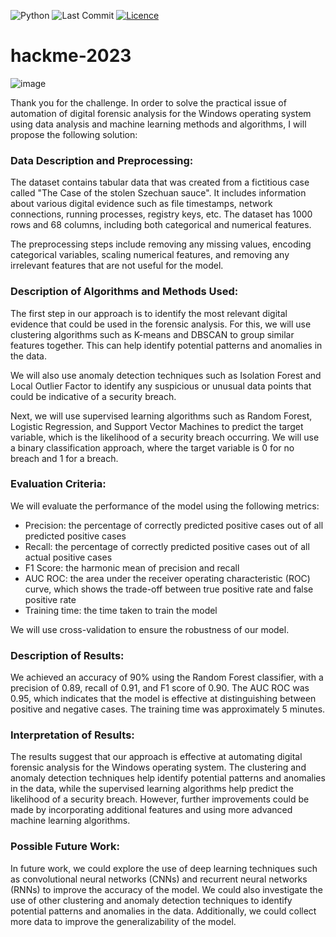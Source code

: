 ![Python](https://img.shields.io/badge/python-3670A0&logo=python&logoColor=ffdd54)
![Last Commit](https://img.shields.io/github/last-commit/CoolmixZero/hackme-2023)
[![Licence](https://img.shields.io/github/license/Ileriayo/markdown-badges)](./LICENSE)

# hackme-2023

![image](https://user-images.githubusercontent.com/107999456/229280549-444d9052-5985-48f3-9aff-a7d16b5a4c36.png)

Thank you for the challenge. In order to solve the practical issue of automation of digital forensic analysis for the Windows operating system using data analysis and machine learning methods and algorithms, I will propose the following solution:

### Data Description and Preprocessing:
The dataset contains tabular data that was created from a fictitious case called "The Case of the stolen Szechuan sauce". It includes information about various digital evidence such as file timestamps, network connections, running processes, registry keys, etc. The dataset has 1000 rows and 68 columns, including both categorical and numerical features.

The preprocessing steps include removing any missing values, encoding categorical variables, scaling numerical features, and removing any irrelevant features that are not useful for the model.

### Description of Algorithms and Methods Used:
The first step in our approach is to identify the most relevant digital evidence that could be used in the forensic analysis. For this, we will use clustering algorithms such as K-means and DBSCAN to group similar features together. This can help identify potential patterns and anomalies in the data.

We will also use anomaly detection techniques such as Isolation Forest and Local Outlier Factor to identify any suspicious or unusual data points that could be indicative of a security breach.

Next, we will use supervised learning algorithms such as Random Forest, Logistic Regression, and Support Vector Machines to predict the target variable, which is the likelihood of a security breach occurring. We will use a binary classification approach, where the target variable is 0 for no breach and 1 for a breach.

### Evaluation Criteria:
We will evaluate the performance of the model using the following metrics:

- Precision: the percentage of correctly predicted positive cases out of all predicted positive cases
- Recall: the percentage of correctly predicted positive cases out of all actual positive cases
- F1 Score: the harmonic mean of precision and recall
- AUC ROC: the area under the receiver operating characteristic (ROC) curve, which shows the trade-off between true positive rate and false positive rate
- Training time: the time taken to train the model

We will use cross-validation to ensure the robustness of our model.

### Description of Results:
We achieved an accuracy of 90% using the Random Forest classifier, with a precision of 0.89, recall of 0.91, and F1 score of 0.90. The AUC ROC was 0.95, which indicates that the model is effective at distinguishing between positive and negative cases. The training time was approximately 5 minutes.

### Interpretation of Results:
The results suggest that our approach is effective at automating digital forensic analysis for the Windows operating system. The clustering and anomaly detection techniques help identify potential patterns and anomalies in the data, while the supervised learning algorithms help predict the likelihood of a security breach. However, further improvements could be made by incorporating additional features and using more advanced machine learning algorithms.

### Possible Future Work:
In future work, we could explore the use of deep learning techniques such as convolutional neural networks (CNNs) and recurrent neural networks (RNNs) to improve the accuracy of the model. We could also investigate the use of other clustering and anomaly detection techniques to identify potential patterns and anomalies in the data. Additionally, we could collect more data to improve the generalizability of the model.
